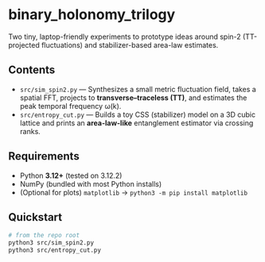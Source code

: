 # binary_holonomy_trilogy

Two tiny, laptop-friendly experiments to prototype ideas around spin-2 (TT-projected fluctuations) and stabilizer-based area-law estimates.

## Contents
- `src/sim_spin2.py` — Synthesizes a small metric fluctuation field, takes a spatial FFT, projects to **transverse–traceless (TT)**, and estimates the peak temporal frequency ω(k).  
- `src/entropy_cut.py` — Builds a toy CSS (stabilizer) model on a 3D cubic lattice and prints an **area-law-like** entanglement estimator via crossing ranks.

## Requirements
- Python **3.12+** (tested on 3.12.2)
- NumPy (bundled with most Python installs)
- (Optional for plots) `matplotlib` → `python3 -m pip install matplotlib`

## Quickstart

```bash
# from the repo root
python3 src/sim_spin2.py
python3 src/entropy_cut.py
